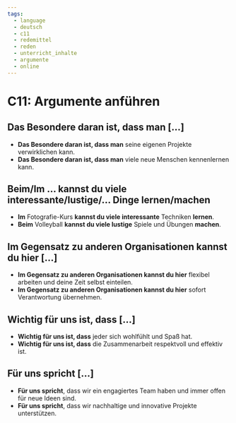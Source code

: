 ```yaml
---
tags:
  - language
  - deutsch
  - c11
  - redemittel
  - reden
  - unterricht_inhalte
  - argumente
  - online
---
```


# C11: Argumente anführen

## Das Besondere daran ist, dass man [...]

- __Das Besondere daran ist, dass man__ seine eigenen Projekte verwirklichen kann.
- __Das Besondere daran ist, dass man__ viele neue Menschen kennenlernen kann.

## Beim/Im … kannst du viele interessante/lustige/… Dinge lernen/machen

- __Im__ Fotografie-Kurs __kannst du viele interessante__ Techniken __lernen__.
- __Beim__ Volleyball __kannst du viele lustige__ Spiele und Übungen __machen__.

## Im Gegensatz zu anderen Organisationen kannst du hier [...]

- __Im Gegensatz zu anderen Organisationen kannst du hier__ flexibel arbeiten und deine Zeit selbst einteilen.
- __Im Gegensatz zu anderen Organisationen kannst du hier__ sofort Verantwortung übernehmen.

## Wichtig für uns ist, dass [...]

- __Wichtig für uns ist, dass__ jeder sich wohlfühlt und Spaß hat.
- __Wichtig für uns ist, dass__ die Zusammenarbeit respektvoll und effektiv ist.

## Für uns spricht [...]

- __Für uns spricht__, dass wir ein engagiertes Team haben und immer offen für neue Ideen sind.
- __Für uns spricht__, dass wir nachhaltige und innovative Projekte unterstützen.
